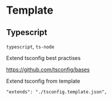 # Template

## Typescript

`typescript`, `ts-node`

Extend tsconfig best practises

https://github.com/tsconfig/bases

Extend tsconfig from template

    "extends": "./tsconfig.template.json",
